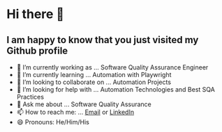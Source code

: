 # Hi there 👋

## I am happy to know that you just visited my Github profile

- 🔭 I’m currently working as ... Software Quality Assurance Engineer
- 🌱 I’m currently learning ... Automation with Playwright
- 👯 I’m looking to collaborate on ... Automation Projects
- 🤔 I’m looking for help with ... Automation Technologies and Best SQA Practices
- 💬 Ask me about ... Software Quality Assurance
- 📫 How to reach me: ... [Email](mailto:bashiul.alam@gmail.com) or [LinkedIn](https://www.linkedin.com/in/basabab/)
- 😄 Pronouns: He/Him/His
